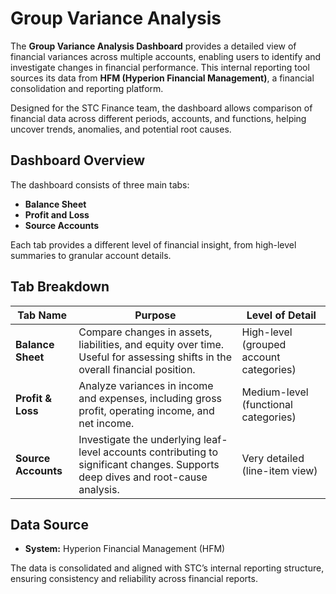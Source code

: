 # Group Variance Analysis

The **Group Variance Analysis Dashboard** provides a detailed view of financial variances across multiple accounts, enabling users to identify and investigate changes in financial performance. This internal reporting tool sources its data from **HFM (Hyperion Financial Management)**, a financial consolidation and reporting platform.

Designed for the STC Finance team, the dashboard allows comparison of financial data across different periods, accounts, and functions, helping uncover trends, anomalies, and potential root causes.

## **Dashboard Overview**

The dashboard consists of three main tabs:

- **Balance Sheet**
- **Profit and Loss**
- **Source Accounts**

Each tab provides a different level of financial insight, from high-level summaries to granular account details.

## **Tab Breakdown**

| Tab Name        | Purpose                                                                 | Level of Detail                         |
|-----------------|-------------------------------------------------------------------------|------------------------------------------|
| **Balance Sheet** | Compare changes in assets, liabilities, and equity over time. Useful for assessing shifts in the overall financial position. | High-level (grouped account categories) |
| **Profit & Loss** | Analyze variances in income and expenses, including gross profit, operating income, and net income. | Medium-level (functional categories)     |
| **Source Accounts** | Investigate the underlying leaf-level accounts contributing to significant changes. Supports deep dives and root-cause analysis. | Very detailed (line-item view)           |

## **Data Source**

- **System:** Hyperion Financial Management (HFM)

The data is consolidated and aligned with STC’s internal reporting structure, ensuring consistency and reliability across financial reports.
